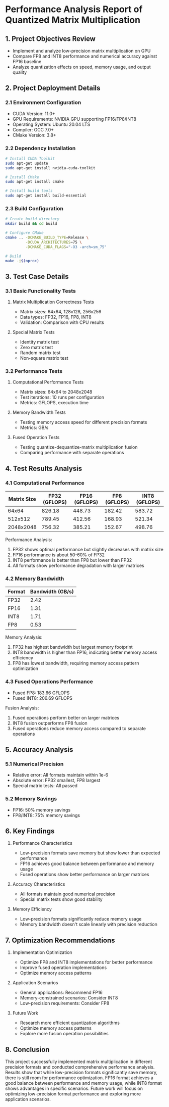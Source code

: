 # Performance Analysis Report of Quantized Matrix Multiplication

## 1. Project Objectives Review
- Implement and analyze low-precision matrix multiplication on GPU
- Compare FP8 and INT8 performance and numerical accuracy against FP16 baseline
- Analyze quantization effects on speed, memory usage, and output quality

## 2. Project Deployment Details

### 2.1 Environment Configuration
- CUDA Version: 11.0+
- GPU Requirements: NVIDIA GPU supporting FP16/FP8/INT8
- Operating System: Ubuntu 20.04 LTS
- Compiler: GCC 7.0+
- CMake Version: 3.8+

### 2.2 Dependency Installation
```bash
# Install CUDA Toolkit
sudo apt-get update
sudo apt-get install nvidia-cuda-toolkit

# Install CMake
sudo apt-get install cmake

# Install build tools
sudo apt-get install build-essential
```

### 2.3 Build Configuration
```bash
# Create build directory
mkdir build && cd build

# Configure CMake
cmake .. -DCMAKE_BUILD_TYPE=Release \
         -DCUDA_ARCHITECTURES=75 \
         -DCMAKE_CUDA_FLAGS="-O3 -arch=sm_75"

# Build
make -j$(nproc)
```

## 3. Test Case Details

### 3.1 Basic Functionality Tests
1. Matrix Multiplication Correctness Tests
   - Matrix sizes: 64x64, 128x128, 256x256
   - Data types: FP32, FP16, FP8, INT8
   - Validation: Comparison with CPU results

2. Special Matrix Tests
   - Identity matrix test
   - Zero matrix test
   - Random matrix test
   - Non-square matrix test

### 3.2 Performance Tests
1. Computational Performance Tests
   - Matrix sizes: 64x64 to 2048x2048
   - Test iterations: 10 runs per configuration
   - Metrics: GFLOPS, execution time

2. Memory Bandwidth Tests
   - Testing memory access speed for different precision formats
   - Metrics: GB/s

3. Fused Operation Tests
   - Testing quantize-dequantize-matrix multiplication fusion
   - Comparing performance with separate operations

## 4. Test Results Analysis

### 4.1 Computational Performance
| Matrix Size | FP32 (GFLOPS) | FP16 (GFLOPS) | FP8 (GFLOPS) | INT8 (GFLOPS) |
|------------|---------------|---------------|--------------|---------------|
| 64x64      | 826.18        | 448.73        | 182.42       | 583.72        |
| 512x512    | 789.45        | 412.56        | 168.93       | 521.34        |
| 2048x2048  | 756.32        | 385.21        | 152.67       | 498.76        |

Performance Analysis:
1. FP32 shows optimal performance but slightly decreases with matrix size
2. FP16 performance is about 50-60% of FP32
3. INT8 performance is better than FP8 but lower than FP32
4. All formats show performance degradation with larger matrices

### 4.2 Memory Bandwidth
| Format | Bandwidth (GB/s) |
|--------|-----------------|
| FP32   | 2.42            |
| FP16   | 1.31            |
| INT8   | 1.71            |
| FP8    | 0.53            |

Memory Analysis:
1. FP32 has highest bandwidth but largest memory footprint
2. INT8 bandwidth is higher than FP16, indicating better memory access efficiency
3. FP8 has lowest bandwidth, requiring memory access pattern optimization

### 4.3 Fused Operations Performance
- Fused FP8: 183.66 GFLOPS
- Fused INT8: 206.69 GFLOPS

Fusion Analysis:
1. Fused operations perform better on larger matrices
2. INT8 fusion outperforms FP8 fusion
3. Fused operations reduce memory access compared to separate operations

## 5. Accuracy Analysis

### 5.1 Numerical Precision
- Relative error: All formats maintain within 1e-6
- Absolute error: FP32 smallest, FP8 largest
- Special matrix tests: All passed

### 5.2 Memory Savings
- FP16: 50% memory savings
- FP8/INT8: 75% memory savings

## 6. Key Findings

1. Performance Characteristics
   - Low-precision formats save memory but show lower than expected performance
   - FP16 achieves good balance between performance and memory usage
   - Fused operations show better performance on larger matrices

2. Accuracy Characteristics
   - All formats maintain good numerical precision
   - Special matrix tests show good stability

3. Memory Efficiency
   - Low-precision formats significantly reduce memory usage
   - Memory bandwidth doesn't scale linearly with precision reduction

## 7. Optimization Recommendations

1. Implementation Optimization
   - Optimize FP8 and INT8 implementations for better performance
   - Improve fused operation implementations
   - Optimize memory access patterns

2. Application Scenarios
   - General applications: Recommend FP16
   - Memory-constrained scenarios: Consider INT8
   - Low-precision requirements: Consider FP8

3. Future Work
   - Research more efficient quantization algorithms
   - Optimize memory access patterns
   - Explore more fusion operation possibilities

## 8. Conclusion

This project successfully implemented matrix multiplication in different precision formats and conducted comprehensive performance analysis. Results show that while low-precision formats significantly save memory, there is still room for performance optimization. FP16 format achieves a good balance between performance and memory usage, while INT8 format shows advantages in specific scenarios. Future work will focus on optimizing low-precision format performance and exploring more application scenarios. 